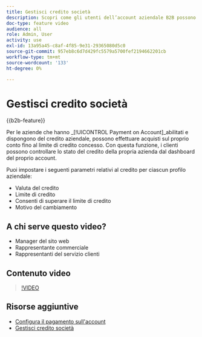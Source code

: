 ```yaml
---
title: Gestisci credito società
description: Scopri come gli utenti dell’account aziendale B2B possono effettuare acquisti sul proprio conto fino al limite di credito concesso.
doc-type: feature video
audience: all
role: Admin, User
activity: use
exl-id: 13a95a45-c8af-4f85-9e31-29365080d5c0
source-git-commit: 957eb8c6d7d429fc5579a5700fef2194662201cb
workflow-type: tm+mt
source-wordcount: '133'
ht-degree: 0%

---
```


# Gestisci credito società

{{b2b-feature}}

Per le aziende che hanno _[!UICONTROL Payment on Account]_abilitati e dispongono del credito aziendale, possono effettuare acquisti sul proprio conto fino al limite di credito concesso. Con questa funzione, i clienti possono controllare lo stato del credito della propria azienda dal dashboard del proprio account.

Puoi impostare i seguenti parametri relativi al credito per ciascun profilo aziendale:

- Valuta del credito
- Limite di credito
- Consenti di superare il limite di credito
- Motivo del cambiamento

## A chi serve questo video?

- Manager del sito web
- Rappresentante commerciale
- Rappresentanti del servizio clienti

## Contenuto video

>[!VIDEO](https://video.tv.adobe.com/v/344445?quality=12&learn=on)

## Risorse aggiuntive

- [Configura il pagamento sull&#39;account](https://experienceleague.adobe.com/docs/commerce-admin/b2b/enable-basic-features.html#configure-payment-on-account)
- [Gestisci credito società](https://experienceleague.adobe.com/docs/commerce-admin/b2b/companies/credit-company.html)

